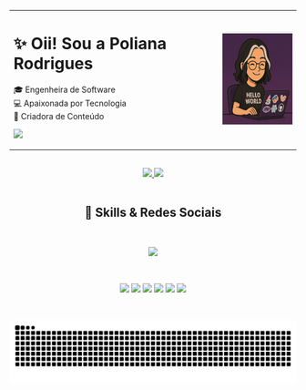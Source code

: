 <div align="center">
  <table>
    <tr>
      <td align="left" valign="middle">
        <h1>✨ Oii! Sou a Poliana Rodrigues</h1>
        <p>
          🎓 Engenheira de Software <br/>
          💻 Apaixonada por Tecnologia <br/>
          📲 Criadora de Conteúdo
        </p>
        <p>
          <a href="https://poliihrodrigues.com.br" target="_blank">
            <img target="_blank" src="https://img.shields.io/badge/🌐 Meu Portfólio-1e1e2e?style=for-the-badge" />
          </a>
        </p>
      </td>
      <td align="center" valign="middle">
        <img src="https://github.com/Poliih/Poliih/blob/main/poliih2.png" height="160" />
      </td>
    </tr>
  </table>
</div>

<br/>

<div align="center">
  <a href="https://github.com/poliih">
    <img height="160em" src="https://github-readme-stats.vercel.app/api?username=poliih&show_icons=true&theme=dracula&include_all_commits=true&count_private=true&hide_border=true"/>
    <img height="160em" src="https://github-readme-stats.vercel.app/api/top-langs/?username=poliih&layout=compact&langs_count=8&theme=dracula&hide_border=true"/>
  </a>
</div>

<br/>

<h2 align="center">🚀 Skills & Redes Sociais</h2>

<br/>

<p align="center">
  <img src="https://skillicons.dev/icons?i=php,py,java,laravel,vue,react,mysql,postgres,rabbitmq,figma" />
</p>

<br/>

<p align="center">
 <a href="https://www.instagram.com/poliih.rodrigues/" target="_blank"><img src="https://img.shields.io/badge/-Instagram-%23E4405F?style=for-the-badge&logo=instagram&logoColor=white"></a>
  <a href="https://www.tiktok.com/@bolhanerd_" target="_blank"><img src="https://img.shields.io/badge/TikTok-000000?style=for-the-badge&logo=tiktok&logoColor=white"></a>
  <a href="https://www.youtube.com/@bolhanerd_" target="_blank"><img src="https://img.shields.io/badge/YouTube-FF0000?style=for-the-badge&logo=youtube&logoColor=white"></a>
  <a href="https://www.linkedin.com/in/poliih-rodrigues/" target="_blank"><img src="https://img.shields.io/badge/-LinkedIn-%230077B5?style=for-the-badge&logo=linkedin&logoColor=white"></a> 
  <a href = "mailto:polianarodriguesds@gmail.com"><img src="https://img.shields.io/badge/-Gmail-%23333?style=for-the-badge&logo=gmail&logoColor=white"></a>
  <a href="https://linktr.ee/poliih.rodrigues" target="_blank"><img src="https://img.shields.io/badge/linktree-39E09B?style=for-the-badge&logo=linktree&logoColor=white"></a>
</p>

<br/>

<p align="center">
  <img src="https://github.com/Poliih/Poliih/blob/output/github-contribution-grid-snake-dark.svg" alt="snake animation" />
</p>

